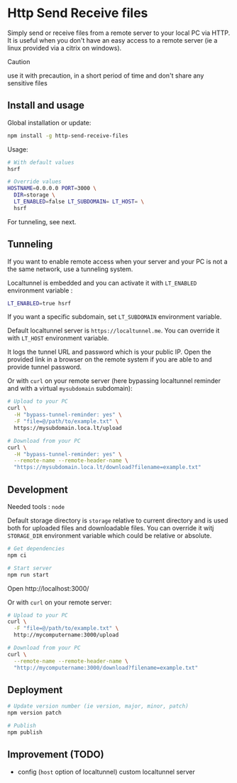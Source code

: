 # Http Send Receive files

Simply send or receive files from a remote server to your local PC via HTTP.
It is useful when you don't have an easy access to a remote server (ie a linux provided via a citrix on windows).

> [!CAUTION]
> use it with precaution, in a short period of time and don't share any sensitive files

## Install and usage

Global installation or update:
```sh
npm install -g http-send-receive-files
```

Usage:
```sh
# With default values
hsrf

# Override values
HOSTNAME=0.0.0.0 PORT=3000 \
  DIR=storage \
  LT_ENABLED=false LT_SUBDOMAIN= LT_HOST= \
  hsrf
```

For tunneling, see next.

## Tunneling

If you want to enable remote access when your server and your PC is not a the same network, use a tunneling system.

Localtunnel is embedded and you can activate it with `LT_ENABLED` environment variable :
```sh
LT_ENABLED=true hsrf
```

If you want a specific subdomain, set `LT_SUBDOMAIN` environment variable.

Default localtunnel server is `https://localtunnel.me`. You can override it with `LT_HOST` environment variable.

It logs the tunnel URL and password which is your public IP. Open the provided link in a browser on the remote system if you are able to and provide tunnel password.

Or with `curl` on your remote server (here bypassing localtunnel reminder and with a virtual `mysubdomain` subdomain):
```sh
# Upload to your PC
curl \
  -H "bypass-tunnel-reminder: yes" \
  -F "file=@/path/to/example.txt" \
  https://mysubdomain.loca.lt/upload

# Download from your PC
curl \
  -H "bypass-tunnel-reminder: yes" \
  --remote-name --remote-header-name \
  "https://mysubdomain.loca.lt/download?filename=example.txt"
```

## Development

Needed tools : `node`

Default storage directory is `storage` relative to current directory and is used both for uploaded files and downloadable files.
You can override it witj `STORAGE_DIR` environment variable which could be relative or absolute.

```sh
# Get dependencies
npm ci

# Start server
npm run start
```

Open http://localhost:3000/

Or with `curl` on your remote server:
```sh
# Upload to your PC
curl \
  -F "file=@/path/to/example.txt" \
  http://mycomputername:3000/upload

# Download from your PC
curl \
  --remote-name --remote-header-name \
  "http://mycomputername:3000/download?filename=example.txt"
```

## Deployment

```sh
# Update version number (ie version, major, minor, patch)
npm version patch

# Publish
npm publish
```

## Improvement (TODO)

- config (`host` option of localtunnel) custom localtunnel server